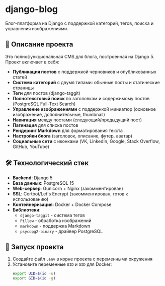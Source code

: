 # django-blog

Блог-платформа на Django с поддержкой категорий, тегов, поиска и управления изображениями.

## 🎯 Описание проекта

Это полнофункциональная CMS для блога, построенная на Django 5. Проект включает в себя:

- **Публикация постов** с поддержкой черновиков и опубликованных статей
- **Система категорий** с двумя типами: обычные посты и статические страницы
- **Теги** для постов (django-taggit)
- **Полнотекстовый поиск** по заголовкам и содержимому постов (PostgreSQL Full-Text Search)
- **Управление изображениями** с поддержкой миниатюр (основное изображение, дополнительные, thumbnail)
- **Навигация** между постами (следующий/предыдущий пост)
- **Пагинация** для списка постов
- **Рендеринг Markdown** для форматирования текста
- **Настройки блога** (заголовок, описание, футер, аватар)
- **Социальные сети** с иконками (VK, LinkedIn, Google, Stack Overflow, GitHub, YouTube)

## 🛠 Технологический стек

- **Backend**: Django 5
- **База данных**: PostgreSQL 15
- **Web-сервер**: Gunicorn + Nginx (закомментирован)
- **SSL**: Certbot/Let's Encrypt (закомментирован, готов к использованию)
- **Контейнеризация**: Docker + Docker Compose
- **Библиотеки**:
  - `django-taggit` - система тегов
  - `Pillow` - обработка изображений
  - `markdown` - поддержка Markdown
  - `psycopg2-binary` - драйвер PostgreSQL

## 🚀 Запуск проекта

1. Создайте файл `.env` в корне проекта с переменными окружения
2. Установите переменные `UID` и `GID` для Docker:
   ```bash
   export UID=$(id -u)
   export GID=$(id -g)
